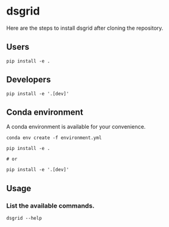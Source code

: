 # dsgrid
Here are the steps to install dsgrid after cloning the repository.

## Users

```
pip install -e .
```

## Developers

```
pip install -e '.[dev]'
```

## Conda environment
A conda environment is available for your convenience.

```
conda env create -f environment.yml

pip install -e .

# or

pip install -e '.[dev]'
```

## Usage

### List the available commands.

```
dsgrid --help
```
